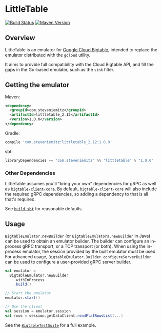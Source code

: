 # LittleTable

[![Build Status](https://travis-ci.org/steveniemitz/littletable.svg?branch=master)](https://travis-ci.org/steveniemitz/littletable)
[![Maven Version](https://img.shields.io/maven-central/v/com.steveniemitz/littletable_2.12?label=littletable_2.12)](http://search.maven.org/#search|gav|1|g:"com.steveniemitz")

## Overview

LittleTable is an emulator for [Google Cloud Bigtable](https://cloud.google.com/bigtable/), intended
to replace the emulator distributed with the `gcloud` utility.

It aims to provide full compatibility with the Cloud Bigtable API,
and fill the gaps in the Go-based emulator, such as the `sink` filter.

## Getting the emulator

Maven:
```xml
<dependency>
  <groupId>com.steveniemitz</groupId>
  <artifactId>littletable_2.12</artifactId>
  <version>1.0.0</version>
</dependency>
```

Gradle:
```gradle
compile 'com.steveniemitz:littletable_2.12:1.0.0'
```

sbt:
```sbt
libraryDependencies += "com.steveniemitz" %% "littletable" % "1.0.0"
```

### Other Dependencies

LittleTable assumes you'll "bring your own" dependencies for gRPC as well as [`bigtable-client-core`](https://mvnrepository.com/artifact/com.google.cloud.bigtable/bigtable-client-core).
By default, `bigtable-client-core` will also include the required gRPC dependencies, so adding a
dependency to that is all that's required.

See [`build.sbt`](build.sbt) for reasonable defaults.

## Usage
 
`BigtableEmulator.newBuilder` (or `BigtableEmulators.newBuilder` in Java) can be used to obtain an 
emulator builder.  The builder can configure an in-process gRPC transport, or a TCP transport 
(or both).  When using the in-process emulator, the session provided by the built emulator must be 
used.  For advanced usage, `BigtableEmulator.Builder.configureServerBuilder` can be used to 
configure a user-provided gRPC server builder.

```scala
val emulator = 
  BigtableEmulator.newBuilder
    .withInProcess
    .build()

// Start the emulator    
emulator.start()

// Use the client
val session = emulator.session
val rows = session.getDataClient.readFlatRowsList(...)
```

See the [`BigtableTestSuite`](src/test/scala/com/steveniemitz/littletable/BigtableTestSuite.scala) for a full example.
